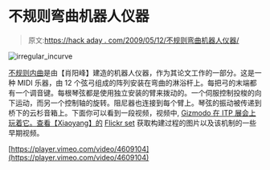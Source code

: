 # 不规则弯曲机器人仪器

> 原文:[https://hack aday . com/2009/05/12/不规则弯曲机器人仪器/](https://hackaday.com/2009/05/12/irregular-incurve-robotic-instrument/)

![irregular_incurve](../Images/f25ee7bd58fb44147ddff7900574b69c.png "irregular_incurve")

[不规则内曲](http://www.sunshinehere.com/thesis/ "thesis")是由【肖阳峰】建造的机器人仪器，作为其论文工作的一部分。这是一种 MIDI 乐器，由 12 个弦弓组成的阵列安装在弯曲的淋浴杆上。每把弓的末端都有一个调音键。每根琴弦都是使用独立安装的臂来拨动的。一个伺服控制投梭的向下运动，而另一个控制轴的旋转。阻尼器也连接到每个臂上。琴弦的振动被传递到桥下的云杉音箱上。下面你可以看到一段视频，视频中, [Gizmodo 在 ITP 展会上玩着它。查看【Xiaoyang】的](http://gizmodo.com/5250202/irregular-incurve-the-robot-ribcage-keytar-is-odd-but-beautiful "Gizmodo - Irregular Incurve: The Robot Ribcage Keytar Is Odd But Beautiful - Irregular incurve") [Flickr set](http://www.flickr.com/photos/fxy/sets/72157613644533391/) 获取构建过程的图片以及该机制的一些早期视频。

[https://player.vimeo.com/video/4609104](https://player.vimeo.com/video/4609104)